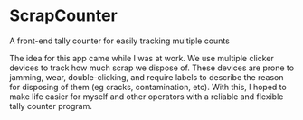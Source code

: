 # ScrapCounter
A front-end tally counter for easily tracking multiple counts

The idea for this app came while I was at work. We use multiple clicker devices to track how much scrap we dispose of. These devices are prone to jamming, wear, double-clicking, and require labels to describe the reason for disposing of them (eg cracks, contamination, etc). With this, I hoped to make life easier for myself and other operators with a reliable and flexible tally counter program.
